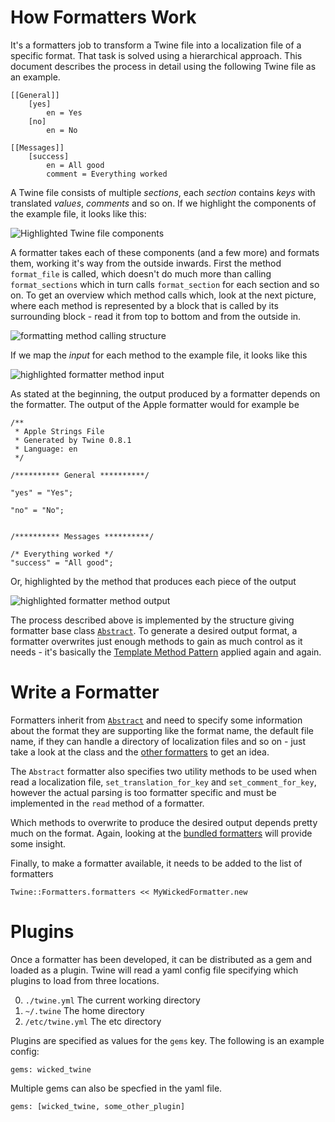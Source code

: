 # How Formatters Work

It's a formatters job to transform a Twine file into a localization file of a specific format. That task is solved using a hierarchical approach. This document describes the process in detail using the following Twine file as an example.

```
[[General]]
	[yes]
		en = Yes
	[no]
		en = No

[[Messages]]
	[success]
		en = All good
		comment = Everything worked
```

A Twine file consists of multiple _sections_, each _section_ contains _keys_ with translated _values_, _comments_ and so on. If we highlight the components of the example file, it looks like this:

![Highlighted Twine file components](assets/formatter_1.png)

A formatter takes each of these components (and a few more) and formats them, working it's way from the outside inwards. First the method `format_file` is called, which doesn't do much more than calling `format_sections` which in turn calls `format_section` for each section and so on. To get an overview which method calls which, look at the next picture, where each method is represented by a block that is called by its surrounding block - read it from top to bottom and from the outside in.

![formatting method calling structure](assets/formatter_2.png)

If we map the _input_ for each method to the example file, it looks like this

![highlighted formatter method input](assets/formatter_3.png)

As stated at the beginning, the output produced by a formatter depends on the formatter. The output of the Apple formatter would for example be

```
/**
 * Apple Strings File
 * Generated by Twine 0.8.1
 * Language: en
 */

/********** General **********/

"yes" = "Yes";

"no" = "No";


/********** Messages **********/

/* Everything worked */
"success" = "All good";
```

Or, highlighted by the method that produces each piece of the output

![highlighted formatter method output](assets/formatter_4.png)

The process described above is implemented by the structure giving formatter base class [`Abstract`](/lib/twine/formatters/abstract.rb). To generate a desired output format, a formatter overwrites just enough methods to gain as much control as it needs - it's basically the [Template Method Pattern](https://en.wikipedia.org/wiki/Template_method_pattern) applied again and again.

# Write a Formatter

Formatters inherit from [`Abstract`](/lib/twine/formatters/abstract.rb) and need to specify some information about the format they are supporting like the format name, the default file name, if they can handle a directory of localization files and so on - just take a look at the class and the [other formatters](/lib/twine/formatters) to get an idea.

The `Abstract` formatter also specifies two utility methods to be used when read a localization file, `set_translation_for_key` and `set_comment_for_key`, however the actual parsing is too formatter specific and must be implemented in the `read` method of a formatter.

Which methods to overwrite to produce the desired output depends pretty much on the format. Again, looking at the [bundled formatters](/lib/twine/formatters) will provide some insight.

Finally, to make a formatter available, it needs to be added to the list of formatters

```
Twine::Formatters.formatters << MyWickedFormatter.new
```

# Plugins

Once a formatter has been developed, it can be distributed as a gem and loaded as a plugin. Twine will read a yaml config file specifying which plugins to load from three locations.

0. `./twine.yml`    The current working directory
0. `~/.twine`       The home directory
0. `/etc/twine.yml` The etc directory

Plugins are specified as values for the `gems` key. The following is an example config:

```
gems: wicked_twine
```

Multiple gems can also be specfied in the yaml file.

```
gems: [wicked_twine, some_other_plugin]
```
